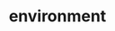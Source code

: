 ---
title: "environment"
id: tag.id
permalink: "/tags/environment"
videos: [766,1240,1285,2123,2411,2534,2544]
---